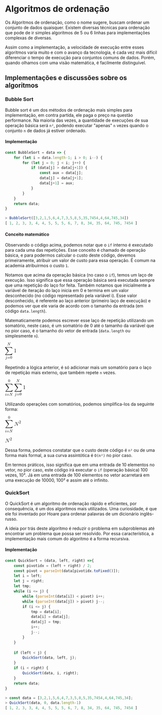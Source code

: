 # Algoritmos de ordenação

Os Algoritmos de ordenação, como o nome sugere, buscam ordenar um conjunto de dados quaisquer. Existem diversas técnicas para ordenação que pode de ir simples algoritmos de 5 ou 6 linhas para implementações complexas de diversas.

Assim como a implementação, a velocidade de execução entre esses algoritmos varia muito e com o avanço da tecnologia, é cada vez mais difícil diferenciar o tempo de execução para conjuntos comuns de dados. Porém, quando olhamos com uma visão matemática, é facilmente distinguível.

## Implementações e discussões sobre os algoritmos

### Bubble Sort

Bubble sort é um dos métodos de ordenação mais simples para implementação, em contra partida, ele paga o preço na questão performance. Na maioria das vezes, a quantidade de execuções de sua operação básica será `n²`, podendo executar "apenas" `n` vezes quando o conjunto `n` de dados já estiver ordenado.

#### Implementação

```Javascript
const BubbleSort = data => {
    for (let i = data.length-1; i > 0; i--) {
        for (let j = 0; j < i; j++) {
            if (data[j] > data[j+1]) {
                const aux = data[j];
                data[j] = data[j+1];
                data[j+1] = aux;
            }
        }
    }
    return data;
}
```

```Javascript
> BubbleSort([3,2,1,5,6,4,7,3,5,8,5,35,7454,4,64,745,34])
[ 1, 2, 3, 3, 4, 4, 5, 5, 5, 6, 7, 8, 34, 35, 64, 745, 7454 ]
```

#### Conceito matemático

Observando o código acima, podemos notar que o `if` interno é executado para cada uma das repetições. Esse conceito é chamado de operação básica, e para podermos calcular o custo deste código, devemos primeiramente, atribuir um valor de custo para essa operação. É comum na academia atribuirmos o custo `1`.

Notamos que acima da operação básica \(no caso o `if`\), temos um laço de execução. Isso significa que essa operação básica será executada sempre que uma repetição do laço for feita. Também notamos que inicialmente a variável de iteração do laço inicia em 0 e termina em um valor desconhecido \(no código representado pela variável i\). Esse valor desconhecido, é referente ao laço anterior \(primeiro laço de execução\) e podemos ver que ele varia de acordo com o tamanho da entrada \(em código `data.length`\).

Matematicamente podemos escrever esse laço de repetição utilizando um somatório, neste caso, é um somatório de 0 até o tamanho da variável que no pior caso, é o tamanho do vetor de entrada \(`data.length` ou simplesmente `n`\).

![Somatório de j=0 até N de 1](./images/bubblesort/1.gif)

Repetindo a lógica anterior, é só adicionar mais um somatório para o laço de repetição mais externo, que também repete `n` vezes.

![Somatório de i=N até 0 vezes somatório de j=0 até N de 1](./images/bubblesort/2.gif)

Utilizando operações com somatórios, podemos simplifica-los da seguinte forma:

![Somatório de i=N até 0 vezes N](./images/bubblesort/3.gif)

![N elevado ao quadrado](./images/bubblesort/4.gif)

Dessa forma, podemos constatar que o custo deste código é `n²` ou de uma forma mais formal, a sua curva assintótica é `O(n²)` no pior caso.

Em termos práticos, isso significa que em uma entrada de 10 elementos no vetor, no pior caso, este código irá executar o `if` \(operação básica\) 100 vezes, 10². Já em uma entrada de 100 elementos no vetor acarretará em uma execução de 10000, 100² e assim até o infinito.

### QuickSort

O QuickSort é um algoritmo de ordenação rápido e eficientes, por consequência, é um dos algoritmos mais utilizados. Uma curiosidade, é que ele foi inventado por Hoare para ordenar palavras de um dicionário inglês-russo.

A ideia por trás deste algoritmo é reduzir o problema em subproblemas até encontrar um problema que possa ser resolvido. Por essa característica, a implementação mais comum do algoritmo é a forma recursiva.

#### Implementação

```Javascript
const QuickSort = (data, left, right) =>{
    const pivotidx = (left + right) / 2; 
    const pivot = parseInt(data[pivotidx.toFixed()]);  
    let i = left;
    let j = right;
    let tmp;
    while (i <= j) {
        while (parseInt(data[i]) < pivot) i++;
        while (parseInt(data[j]) > pivot) j--;
        if (i <= j) {
            tmp = data[i];
            data[i] = data[j];
            data[j] = tmp;
            i++;
            j--;
        }
    }

    if (left < j) { 
        QuickSort(data, left, j); 
    }
    if (i < right) {
        QuickSort(data, i, right); 
    }
    return data;
}
```

```Javascript
> const data = [3,2,1,5,6,4,7,3,5,8,5,35,7454,4,64,745,34];
> QuickSort(data, 0, data.length-1)
[ 1, 2, 3, 3, 4, 4, 5, 5, 5, 6, 7, 8, 34, 35, 64, 745, 7454 ]
```



## 



